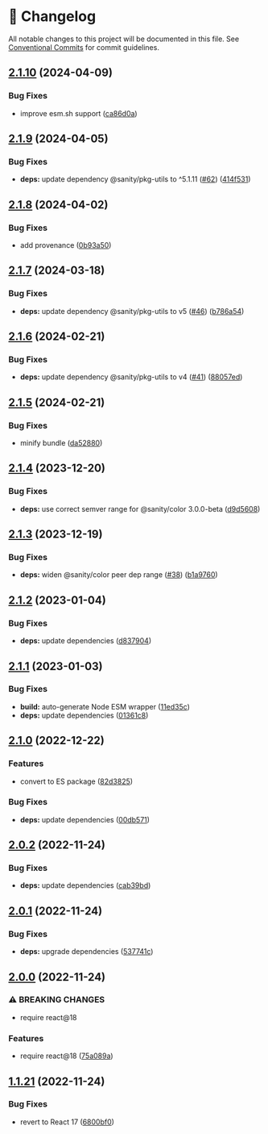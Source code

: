 <!-- markdownlint-disable --><!-- textlint-disable -->

# 📓 Changelog

All notable changes to this project will be documented in this file. See
[Conventional Commits](https://conventionalcommits.org) for commit guidelines.

## [2.1.10](https://github.com/sanity-io/logos/compare/v2.1.9...v2.1.10) (2024-04-09)

### Bug Fixes

- improve esm.sh support ([ca86d0a](https://github.com/sanity-io/logos/commit/ca86d0acd06a3253d2bfb23922c501f718ca2a85))

## [2.1.9](https://github.com/sanity-io/logos/compare/v2.1.8...v2.1.9) (2024-04-05)

### Bug Fixes

- **deps:** update dependency @sanity/pkg-utils to ^5.1.11 ([#62](https://github.com/sanity-io/logos/issues/62)) ([414f531](https://github.com/sanity-io/logos/commit/414f531ff563c92d019e3391534c1e6ebde80ace))

## [2.1.8](https://github.com/sanity-io/logos/compare/v2.1.7...v2.1.8) (2024-04-02)

### Bug Fixes

- add provenance ([0b93a50](https://github.com/sanity-io/logos/commit/0b93a502793a3e004e4eef42706df466d3c10fc7))

## [2.1.7](https://github.com/sanity-io/logos/compare/v2.1.6...v2.1.7) (2024-03-18)

### Bug Fixes

- **deps:** update dependency @sanity/pkg-utils to v5 ([#46](https://github.com/sanity-io/logos/issues/46)) ([b786a54](https://github.com/sanity-io/logos/commit/b786a545c8665ffefa8ab3f4c509e35188850497))

## [2.1.6](https://github.com/sanity-io/logos/compare/v2.1.5...v2.1.6) (2024-02-21)

### Bug Fixes

- **deps:** update dependency @sanity/pkg-utils to v4 ([#41](https://github.com/sanity-io/logos/issues/41)) ([88057ed](https://github.com/sanity-io/logos/commit/88057edd1d5b02b7f53126ec37ecb315f991c50a))

## [2.1.5](https://github.com/sanity-io/logos/compare/v2.1.4...v2.1.5) (2024-02-21)

### Bug Fixes

- minify bundle ([da52880](https://github.com/sanity-io/logos/commit/da52880347ddf301aa32f464e742fb03875b6e64))

## [2.1.4](https://github.com/sanity-io/logos/compare/v2.1.3...v2.1.4) (2023-12-20)

### Bug Fixes

- **deps:** use correct semver range for @sanity/color 3.0.0-beta ([d9d5608](https://github.com/sanity-io/logos/commit/d9d5608687d34b40bb9b7b9bb1a125851e772cfb))

## [2.1.3](https://github.com/sanity-io/logos/compare/v2.1.2...v2.1.3) (2023-12-19)

### Bug Fixes

- **deps:** widen @sanity/color peer dep range ([#38](https://github.com/sanity-io/logos/issues/38)) ([b1a9760](https://github.com/sanity-io/logos/commit/b1a9760b42c626bd07052948fe2942b208cb5c72))

## [2.1.2](https://github.com/sanity-io/logos/compare/v2.1.1...v2.1.2) (2023-01-04)

### Bug Fixes

- **deps:** update dependencies ([d837904](https://github.com/sanity-io/logos/commit/d837904343f9bddd0b8bda115519f21978f9a91d))

## [2.1.1](https://github.com/sanity-io/logos/compare/v2.1.0...v2.1.1) (2023-01-03)

### Bug Fixes

- **build:** auto-generate Node ESM wrapper ([11ed35c](https://github.com/sanity-io/logos/commit/11ed35ccc2ed569b3487f510931eb83c06104ac6))
- **deps:** update dependencies ([01361c8](https://github.com/sanity-io/logos/commit/01361c8675b4fd74d2a269488f60146a03f3d539))

## [2.1.0](https://github.com/sanity-io/logos/compare/v2.0.2...v2.1.0) (2022-12-22)

### Features

- convert to ES package ([82d3825](https://github.com/sanity-io/logos/commit/82d382586f353e5e5e122e231c48d39c9aae12e2))

### Bug Fixes

- **deps:** update dependencies ([00db571](https://github.com/sanity-io/logos/commit/00db571cd0fe4c27b8b3c358703528c5329fbf32))

## [2.0.2](https://github.com/sanity-io/logos/compare/v2.0.1...v2.0.2) (2022-11-24)

### Bug Fixes

- **deps:** update dependencies ([cab39bd](https://github.com/sanity-io/logos/commit/cab39bd9d53d3bcceca754407b6cbaed0d565b69))

## [2.0.1](https://github.com/sanity-io/logos/compare/v2.0.0...v2.0.1) (2022-11-24)

### Bug Fixes

- **deps:** upgrade dependencies ([537741c](https://github.com/sanity-io/logos/commit/537741cd843a6e0b66cacefd72bcf91ef385db58))

## [2.0.0](https://github.com/sanity-io/logos/compare/v1.1.21...v2.0.0) (2022-11-24)

### ⚠ BREAKING CHANGES

- require react@18

### Features

- require react@18 ([75a089a](https://github.com/sanity-io/logos/commit/75a089a1670e532ad679375dc7dcbada05ffba63))

## [1.1.21](https://github.com/sanity-io/logos/compare/v1.1.20...v1.1.21) (2022-11-24)

### Bug Fixes

- revert to React 17 ([6800bf0](https://github.com/sanity-io/logos/commit/6800bf0dfa129632d45e59c96de63a078fd10bdd))
